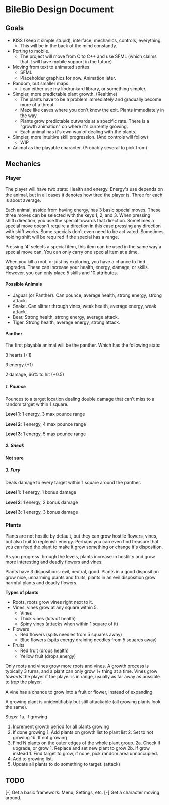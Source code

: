 
# BileBio Design Document

## Goals

* KISS (Keep it simple stupid), interface, mechanics, controls, everything.
  * This will be in the back of the mind constantly.
* Porting to mobile.
  * The project will move from C to C++ and use SFML (which claims that it will have mobile support in the future)
* Moving from text to animated sprites.
  * SFML
  * Placeholder graphics for now. Animation later.
* Random, but smaller maps.
  * I can either use my libdrunkard library, or something simpler.
* Simpler, more predictable plant growth. (Realtime)
  * The plants have to be a problem immediately and gradually become more of a threat.
  * Maze like caves where you don't know the exit. Plants immediately in the way.
  * Plants grow predictable outwards at a specific rate. There is a "growth animation" on where it's currently growing.
  * Each animal has it's own way of dealing with the plants.
* Simpler, more intuitive skill progression. (And controls will follow)
  * WIP
* Animal as the playable character. (Probably several to pick from)

## Mechanics

### Player

The player will have two stats: Health and energy. Energy's use depends on the animal, but in
all cases it denotes how tired the player is. Three for each is about average.

Each animal, asside from having energy, has 3 basic special moves. These three moves
can be selected with the keys 1, 2, and 3. When pressing shift+direction, you use the
special towards that direction. Sometimes a special move doesn't require a direction
in this case pressing any direction with shift works. Some specials don't even need
to be activated. Sometimes holding shift will be required if the special has a range.

Pressing '4' selects a special item, this item can be used in the same way a special
move can. You can only carry one special item at a time.

When you kill a root, or just by exploring, you have a chance to find upgrades. These
can increase your health, energy, damage, or skills. However, you can only place 5 skills
and 10 attributes.

#### Possible Animals

* Jaguar (or Panther). Can pounce, average health, strong energy, strong attack.
* Snake. Can slither through vines, weak health, average energy, weak attack.
* Bear. Strong health, strong energy, average attack.
* Tiger. Strong health, average energy, strong attack.

#### Panther

The first playable animal will be the panther. Which has the following stats:

3 hearts (+1)

3 energy (+1)

2 damage, 66% to hit (+0.5)

##### 1. Pounce
Pounces to a target location dealing double damage that can't miss to a random
target within 1 square.

**Level 1**: 1 energy, 3 max pounce range

**Level 2**: 1 energy, 4 max pounce range

**Level 3**: 1 energy, 5 max pounce range
##### 2. Sneak
**Not sure**
##### 3. Fury
Deals damage to every target within 1 square around the panther.

**Level 1**: 1 energy, 1 bonus damage

**Level 2**: 1 energy, 2 bonus damage

**Level 3**: 1 energy, 3 bonus damage
### Plants

Plants are not hostile by default, but they can grow hostile flowers, vines, but also fruit
to replenish energy. Perhaps you can even find treasure that you can feed the plant to
make it grow something or change it's disposition.

As you progress through the levels, plants increase in hostility and grow more interesting
and deadly flowers and vines.

Plants have 3 dispositions: evil, neutral, good. Plants in a good disposition grow
nice, unharming plants and fruits, plants in an evil disposition grow harmful plants and
deadly flowers.

**Types of plants**
* Roots, roots grow vines right next to it.
* Vines, vines grow at any square within 5.
  * Vines
  * Thick vines (lots of health)
  * Spiny vines (attacks when within 1 square of it)
* Flowers
  * Red flowers (spits needles from 5 squares away)
  * Blue flowers (spits energy draining needles from 5 squares away)
* Fruits
  * Red fruit (drops health)
  * Yellow fruit (drops energy)

Only roots and vines grow more roots and vines. A growth process is typically 3
turns, and a plant can only grow 1+ thing at a time. Vines grow *towards* the
player if the player is in range, usually as far away as possible to *trap* the player.

A vine has a chance to grow into a fruit or flower, instead of expanding.

A growing plant is unidentifiably but still attackable (all growing plants look the
same).

Steps:
1a. If growing
  1. Increment growth period for all plants growing
  2. If done growing
    1. Add plants on growth list to plant list
    2. Set to not growing
1b. If not growing
  1. Find N plants on the outer edges of the whole plant group.
  2a. Check if upgrade, or grow
    1. Replace and set new plant to grow
  2b. If grow instead
    1. Find target to grow, if none, pick random area unnoccupied.
  3. Add to growing list.
2. Update all plants to do something to target. (attack)

## TODO

[-] Get a basic framework: Menu, Settings, etc.
[-] Get a character moving around.

